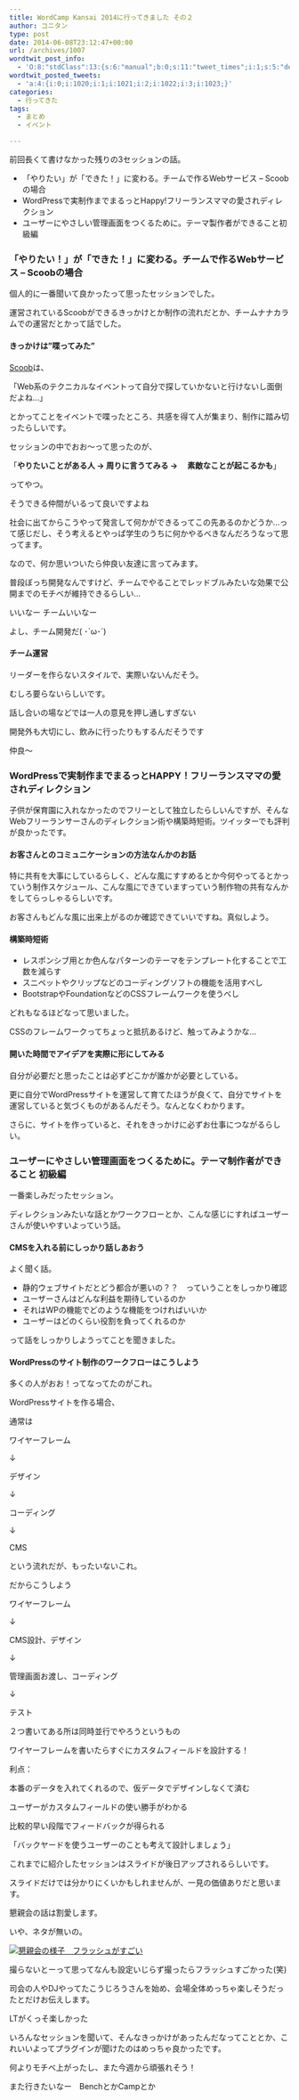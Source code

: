 ```yaml
---
title: WordCamp Kansai 2014に行ってきました その２
author: コニタン
type: post
date: 2014-06-08T23:12:47+00:00
url: /archives/1007
wordtwit_post_info:
  - 'O:8:"stdClass":13:{s:6:"manual";b:0;s:11:"tweet_times";i:1;s:5:"delay";s:1:"0";s:7:"enabled";s:1:"1";s:10:"separation";s:3:"270";s:7:"version";s:3:"3.6";s:14:"tweet_template";b:0;s:6:"status";i:2;s:6:"result";a:0:{}s:13:"tweet_counter";i:5;s:13:"tweet_log_ids";a:4:{i:0;i:1020;i:1;i:1021;i:2;i:1022;i:3;i:1023;}s:9:"hash_tags";a:0:{}s:8:"accounts";a:1:{i:0;s:6:"skd_nw";}}'
wordtwit_posted_tweets:
  - 'a:4:{i:0;i:1020;i:1;i:1021;i:2;i:1022;i:3;i:1023;}'
categories:
  - 行ってきた
tags:
  - まとめ
  - イベント

---
```

前回長くて書けなかった残りの3セッションの話。

<!--more-->

  * 「やりたい」が「できた！」に変わる。チームで作るWebサービス &#8211; Scoobの場合
  * WordPressで実制作までまるっとHappy!フリーランスママの愛されディレクション
  * ユーザーにやさしい管理画面をつくるために。テーマ製作者ができること初級編

### 「やりたい！」が「できた！」に変わる。チームで作るWebサービス – Scoobの場合

個人的に一番聞いて良かったって思ったセッションでした。

運営されているScoobができるきっかけとか制作の流れだとか、チームナナカラムでの運営だとかって話でした。

#### きっかけは&#8221;喋ってみた&#8221;

<a href="http://scoob.info/" target="_blank">Scoob</a>は、
  
「Web系のテクニカルなイベントって自分で探していかないと行けないし面倒だよね…」
  
とかってことをイベントで喋ったところ、共感を得て人が集まり、制作に踏み切ったらしいです。

セッションの中でおお〜って思ったのが、
  
「**やりたいことがある人 -> 周りに言うてみる -> 　素敵なことが起こるかも**」
  
ってやつ。
  
そうできる仲間がいるって良いですよね

社会に出てからこうやって発言して何かができるってこの先あるのかどうか…って感じだし、そう考えるとやっぱ学生のうちに何かやるべきなんだろうなって思ってます。
  
なので、何か思いついたら仲良い友達に言ってみます。

普段ぼっち開発なんですけど、チームでやることでレッドブルみたいな効果で公開までのモチベが維持できるらしい…
  
いいなー チームいいなー
  
よし、チーム開発だ( ･\`ω･´)

#### チーム運営

リーダーを作らないスタイルで、実際いないんだそう。
  
むしろ要らないらしいです。

話し合いの場などでは一人の意見を押し通しすぎない

開発外も大切にし、飲みに行ったりもするんだそうです
  
仲良〜

### WordPressで実制作までまるっとHAPPY！フリーランスママの愛されディレクション

子供が保育園に入れなかったのでフリーとして独立したらしいんですが、そんなWebフリーランサーさんのディレクション術や構築時短術。ツイッターでも評判が良かったです。

#### お客さんとのコミュニケーションの方法なんかのお話

特に共有を大事にしているらしく、どんな風にすすめるとか今何やってるとかっていう制作スケジュール、こんな風にできていますっていう制作物の共有なんかをしてらっしゃるらしいです。
  
お客さんもどんな風に出来上がるのか確認できていいですね。真似しよう。

#### 構築時短術

  * レスポンシブ用とか色んなパターンのテーマをテンプレート化することで工数を減らす
  * スニペットやクリップなどのコーディングソフトの機能を活用すべし
  * BootstrapやFoundationなどのCSSフレームワークを使うべし

どれもなるほどなって思いました。
  
CSSのフレームワークってちょっと抵抗あるけど、触ってみようかな…

#### 開いた時間でアイデアを実際に形にしてみる

自分が必要だと思ったことは必ずどこかが誰かが必要としている。
  
更に自分でWordPressサイトを運営して育てたほうが良くて、自分でサイトを運営していると気づくものがあるんだそう。なんとなくわかります。

さらに、サイトを作っていると、それをきっかけに必ずお仕事につながるらしい。

### ユーザーにやさしい管理画面をつくるために。テーマ制作者ができること 初級編

一番楽しみだったセッション。
  
ディレクションみたいな話とかワークフローとか、こんな感じにすればユーザーさんが使いやすいよっていう話。

#### CMSを入れる前にしっかり話しあおう

よく聞く話。

  * 静的ウェブサイトだとどう都合が悪いの？？　っていうことをしっかり確認
  * ユーザーさんはどんな利益を期待しているのか
  * それはWPの機能でどのような機能をつければいいか
  * ユーザーはどのくらい役割を負ってくれるのか

って話をしっかりしようってことを聞きました。

#### WordPressのサイト制作のワークフローはこうしよう

多くの人がおお！ってなってたのがこれ。
  
WordPressサイトを作る場合、
  
通常は
  
ワイヤーフレーム
  
↓
  
デザイン
  
↓
  
コーディング
  
↓
  
CMS
  
という流れだが、もったいないこれ。

だからこうしよう
  
ワイヤーフレーム
  
↓
  
CMS設計、デザイン
  
↓
  
管理画面お渡し、コーディング
  
↓
  
テスト

２つ書いてある所は同時並行でやろうというもの
  
ワイヤーフレームを書いたらすぐにカスタムフィールドを設計する！

利点：
  
本番のデータを入れてくれるので、仮データでデザインしなくて済む
  
ユーザーがカスタムフィールドの使い勝手がわかる
  
比較的早い段階でフィードバックが得られる

「バックヤードを使うユーザーのことも考えて設計しましょう」

これまでに紹介したセッションはスライドが後日アップされるらしいです。
  
スライドだけでは分かりにくいかもしれませんが、一見の価値ありだと思います。

懇親会の話は割愛します。
  
いや、ネタが無いの。
  
[<img src="https://i1.wp.com/peng-note.com/images/2014/06/2014-06-07_18_43_14.jpg?fit=533%2C400" alt="懇親会の様子　フラッシュがすごい" class="aligncenter size-full wp-image-1017" srcset="https://i1.wp.com/peng-note.com/images/2014/06/2014-06-07_18_43_14.jpg?w=533 533w, https://i1.wp.com/peng-note.com/images/2014/06/2014-06-07_18_43_14.jpg?resize=300%2C225 300w" sizes="(max-width: 533px) 100vw, 533px" data-recalc-dims="1" />][1]
  
撮らないとーって思ってなんも設定いじらず撮ったらフラッシュすごかった(笑)

司会の人やDJやってたこうじろうさんを始め、会場全体めっちゃ楽しそうだったとだけお伝えします。
  
LTがくっそ楽しかった

いろんなセッションを聞いて、そんなきっかけがあったんだなってこととか、これいいよってプラグインが聞けたのはめっちゃ良かったです。
  
何よりモチベ上がったし、また今週から頑張れそう！

また行きたいなー　BenchとかCampとか

 [1]: https://i1.wp.com/peng-note.com/images/2014/06/2014-06-07_18_43_14.jpg